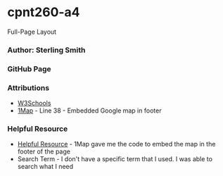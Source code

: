 # cpnt260-a4
Full-Page Layout

### Author: Sterling Smith

### GitHub Page

### Attributions
- [W3Schools](https://www.w3schools.com/)
- [1Map](https://1map.com/map-embed) - Line 38 - Embedded Google map in footer

### Helpful Resource
- [Helpful Resource](https://1map.com/map-embed) - 1Map gave me the code to embed the map in the footer of the page
- Search Term - I don't have a specific term that I used. I was able to search what I need 
